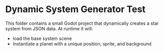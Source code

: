 # Dynamic System Generator Test

This folder contains a small Godot project that dynamically creates a star system from JSON data. At runtime it will:
- load the base system scene
- Instantiate a planet with a unique position, sprite, and background